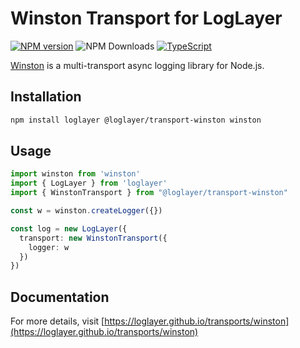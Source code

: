 # Winston Transport for LogLayer

[![NPM version](https://img.shields.io/npm/v/@loglayer/transport-winston.svg?style=flat-square)](https://www.npmjs.com/package/@loglayer/transport-winston)
![NPM Downloads](https://img.shields.io/npm/dm/@loglayer/transport-winston)
[![TypeScript](https://img.shields.io/badge/%3C%2F%3E-TypeScript-%230074c1.svg)](http://www.typescriptlang.org/)

[Winston](https://github.com/winstonjs/winston) is a multi-transport async logging library for Node.js.

## Installation

```bash
npm install loglayer @loglayer/transport-winston winston
```

## Usage

```typescript
import winston from 'winston'
import { LogLayer } from 'loglayer'
import { WinstonTransport } from "@loglayer/transport-winston"

const w = winston.createLogger({})

const log = new LogLayer({
  transport: new WinstonTransport({
    logger: w
  })
})
```

## Documentation

For more details, visit [https://loglayer.github.io/transports/winston](https://loglayer.github.io/transports/winston)

